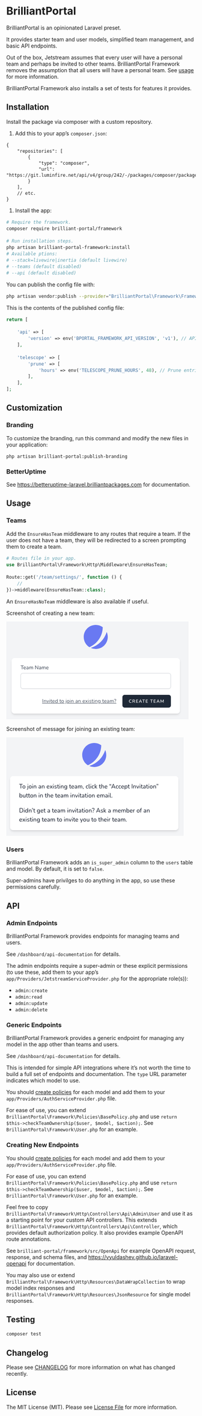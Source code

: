 # BrilliantPortal

BrilliantPortal is an opinionated Laravel preset.

It provides starter team and user models, simplified team management, and basic API endpoints.

Out of the box, Jetstream assumes that every user will have a personal team and perhaps be invited to other teams. BrilliantPortal Framework removes the assumption that all users will have a personal team. See [usage](#usage) for more information.

BrilliantPortal Framework also installs a set of tests for features it provides.

## Installation

Install the package via composer with a custom repository.

1. Add this to your app’s `composer.json`:
```jsonc
{
    "repositories": [
        {
            "type": "composer",
            "url": "https://git.luminfire.net/api/v4/group/242/-/packages/composer/packages.json"
        }
    ],
    // etc.
}
```

1. Install the app:
```bash
# Require the framework.
composer require brilliant-portal/framework

# Run installation steps.
php artisan brilliant-portal-framework:install
# Available ptions:
# --stack=livewire|inertia (default livewire)
# --teams (default disabled)
# --api (default disabled)
```

You can publish the config file with:
```bash
php artisan vendor:publish --provider="BrilliantPortal\Framework\FrameworkServiceProvider" --tag="framework-config"
```

This is the contents of the published config file:

```php
return [

    'api' => [
        'version' => env('BPORTAL_FRAMEWORK_API_VERSION', 'v1'), // API versioning.
    ],

    'telescope' => [
        'prune' => [
            'hours' => env('TELESCOPE_PRUNE_HOURS', 48), // Prune entries older than this many hours.
        ],
    ],
];
```

## Customization

### Branding

To customize the branding, run this command and modify the new files in your application:

```shell
php artisan brilliant-portal:publish-branding
```

### BetterUptime

See https://betteruptime-laravel.brilliantpackages.com for documentation.

## Usage

### Teams

Add the `EnsureHasTeam` middleware to any routes that require a team. If the user does not have a team, they will be redirected to a screen prompting them to create a team.

```php
# Routes file in your app.
use BrilliantPortal\Framework\Http\Middleware\EnsureHasTeam;

Route::get('/team/settings/', function () {
    //
})->middleware(EnsureHasTeam::class);
```

An `EnsureHasNoTeam` middleware is also available if useful.

Screenshot of creating a new team:

![creating a team](documentation/img/team-create.png)

Screenshot of message for joining an existing team:

![joining a team](documentation/img/team-join.png)

### Users

BrilliantPortal Framework adds an `is_super_admin` column to the `users` table and model. By default, it is set to `false`.

Super-admins have privilges to do anything in the app, so use these permissions carefully.

## API

### Admin Endpoints

BrilliantPortal Framework provides endpoints for managing teams and users.

See `/dashboard/api-documentation` for details.

The admin endpoints require a super-admin or these explicit permissions (to use these, add them to your app’s `app/Providers/JetstreamServiceProvider.php` for the appropriate role(s)):

- `admin:create`
- `admin:read`
- `admin:update`
- `admin:delete`

### Generic Endpoints

BrilliantPortal Framework provides a generic endpoint for managing any model in the app other than teams and users.

See `/dashboard/api-documentation` for details.

This is intended for simple API integrations where it’s not worth the time to build a full set of endpoints and documentation. The `type` URL parameter indicates which model to use.

You should [create policies](https://laravel.com/docs/master/authorization#creating-policies) for each model and add them to your `app/Providers/AuthServiceProvider.php` file.

For ease of use, you can extend `BrilliantPortal\Framework\Policies\BasePolicy.php` and use `return $this->checkTeamOwnership($user, $model, $action);`. See `BrilliantPortal\Framework\User.php` for an example.

### Creating New Endpoints

You should [create policies](https://laravel.com/docs/master/authorization#creating-policies) for each model and add them to your `app/Providers/AuthServiceProvider.php` file.

For ease of use, you can extend `BrilliantPortal\Framework\Policies\BasePolicy.php` and use `return $this->checkTeamOwnership($user, $model, $action);`. See `BrilliantPortal\Framework\User.php` for an example.

Feel free to copy `BrilliantPortal\Framework\Http\Controllers\Api\Admin\User` and use it as a starting point for your custom API controllers. This extends `BrilliantPortal\Framework\Http\Controllers\Api\Controller`, which provides default authorization policy. It also provides example OpenAPI route annotations.

See `brilliant-portal/framework/src/OpenApi` for example OpenAPI request, response, and schema files, and https://vyuldashev.github.io/laravel-openapi for documentation.

You may also use or extend `BrilliantPortal\Framework\Http\Resources\DataWrapCollection` to wrap model index responses and `BrilliantPortal\Framework\Http\Resources\JsonResource` for single model responses.

## Testing

```bash
composer test
```

## Changelog

Please see [CHANGELOG](CHANGELOG.md) for more information on what has changed recently.

## License

The MIT License (MIT). Please see [License File](LICENSE.md) for more information.
